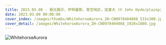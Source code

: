 ```yaml
---
title: 2023.03.08 - 极光展示，怀特霍斯，育空地区，加拿大 (© John Hyde/plainpicture/Design Pics)
date: 2023.03.08 00:00:00
cover_index: /images/thumbs/WhitehorseAurora_ZH-CN0978404088_533x300.jpg
cover_detail: /images/WhitehorseAurora_ZH-CN0978404088_1920x1080.jpg
---
```


![WhitehorseAurora](/images/WhitehorseAurora_ZH-CN0978404088_1920x1080.jpg)
